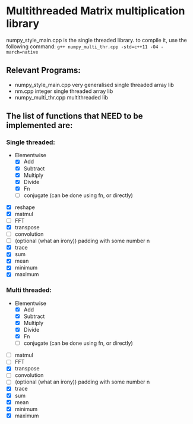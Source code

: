 # Multithreaded Matrix multiplication library

numpy_style_main.cpp is the single threaded library.
to compile it, use the following command:
`g++ numpy_multi_thr.cpp -std=c++11 -O4 -march=native`

## Relevant Programs:
- numpy_style_main.cpp very generalised single threaded array lib
- nm.cpp integer single threaded array lib
- numpy_multi_thr.cpp multithreaded lib


## The list of functions that NEED to be implemented are:
### Single threaded:
- Elementwise
	- [X] Add
	- [X] Subtract
	- [X] Multiply
	- [X] Divide
	- [X] Fn
	- [ ] conjugate (can be done using fn, or directly)
- [X] reshape
- [X] matmul
- [ ] FFT
- [X] transpose
- [ ] convolution
- [ ] (optional (what an irony)) padding with some number n
- [X] trace
- [X] sum
- [X] mean
- [X] minimum
- [X] maximum

### Multi threaded:
- Elementwise
	- [X] Add
	- [X] Subtract
	- [X] Multiply
	- [X] Divide
	- [X] Fn
	- [ ] conjugate (can be done using fn, or directly)
- [ ] matmul
- [ ] FFT
- [X] transpose
- [ ] convolution
- [ ] (optional (what an irony)) padding with some number n
- [X] trace
- [X] sum
- [X] mean
- [X] minimum
- [X] maximum